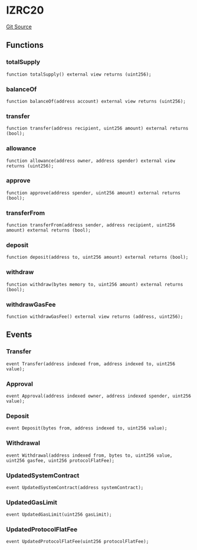 # IZRC20
[Git Source](https://github.com/zeta-chain/protocol-contracts/blob/2e5223462d9ac9dedd79e76ede471832bb2c40e7/contracts/zevm/Interfaces.sol)


## Functions
### totalSupply


```solidity
function totalSupply() external view returns (uint256);
```

### balanceOf


```solidity
function balanceOf(address account) external view returns (uint256);
```

### transfer


```solidity
function transfer(address recipient, uint256 amount) external returns (bool);
```

### allowance


```solidity
function allowance(address owner, address spender) external view returns (uint256);
```

### approve


```solidity
function approve(address spender, uint256 amount) external returns (bool);
```

### transferFrom


```solidity
function transferFrom(address sender, address recipient, uint256 amount) external returns (bool);
```

### deposit


```solidity
function deposit(address to, uint256 amount) external returns (bool);
```

### withdraw


```solidity
function withdraw(bytes memory to, uint256 amount) external returns (bool);
```

### withdrawGasFee


```solidity
function withdrawGasFee() external view returns (address, uint256);
```

## Events
### Transfer

```solidity
event Transfer(address indexed from, address indexed to, uint256 value);
```

### Approval

```solidity
event Approval(address indexed owner, address indexed spender, uint256 value);
```

### Deposit

```solidity
event Deposit(bytes from, address indexed to, uint256 value);
```

### Withdrawal

```solidity
event Withdrawal(address indexed from, bytes to, uint256 value, uint256 gasfee, uint256 protocolFlatFee);
```

### UpdatedSystemContract

```solidity
event UpdatedSystemContract(address systemContract);
```

### UpdatedGasLimit

```solidity
event UpdatedGasLimit(uint256 gasLimit);
```

### UpdatedProtocolFlatFee

```solidity
event UpdatedProtocolFlatFee(uint256 protocolFlatFee);
```

